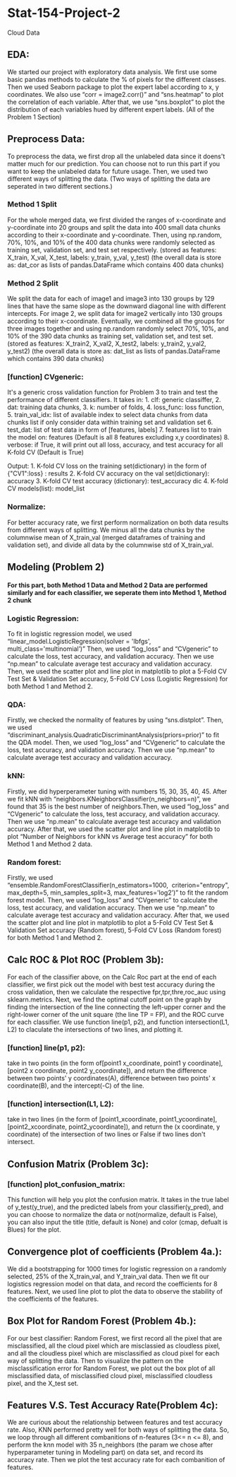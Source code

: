 # Stat-154-Project-2
Cloud Data
## EDA:
We started our project with exploratory data analysis. We first use some basic pandas methods to calculate the % of pixels for the different classes. Then we used Seaborn package to plot the expert label according to x, y coordinates. We also use “corr = image2.corr()” and “sns.heatmap” to plot the correlation of each variable. After that, we use “sns.boxplot” to plot the distribution of each variables hued by different expert labels. (All of the Problem 1 Section)
## Preprocess Data: 
To preprocess the data, we first drop all the unlabeled data since it doens't matter much for our prediction. You can choose not to run this part if you want to keep the unlabeled data for future usage. 
Then, we used two different ways of splitting the data. (Two ways of splitting the data are seperated in two different sections.)
### Method 1 Split
For the whole merged data, we first divided the ranges of x-coordinate and y-coordinate into 20 groups and split the data into 400 small data chunks according to their x-coordinate and y-coordinate. Then, using np.random, 70%, 10%, and 10% of the 400 data chunks were randomly selected as training set, validation set, and test set respectively.
(stored as features: X_train, X_val, X_test, labels: y_train, y_val, y_test)
(the overall data is store as: dat_cor as lists of pandas.DataFrame which contains 400 data chunks)
### Method 2 Split
We split the data for each of image1 and image3 into 130 groups by 129 lines that have the same slope as the downward diagonal line with different intercepts. For image 2, we split data for image2 vertically into 130 groups according to their x-coordinate. Eventually, we combined all the groups for three images together and using np.random randomly select 70%, 10%, and 10% of the 390 data chunks as training set, validation set, and test set.
(stored as features: X_train2, X_val2, X_test2, labels: y_train2, y_val2, y_test2)
(the overall data is store as: dat_list as lists of pandas.DataFrame which contains 390 data chunks)

### [function] CVgeneric: 
It's a generic cross validation function for Problem 3 to train and test the performance of different classifiers. It takes in:
     1. clf: generic classiffer,
     2. dat: training data chunks, 
     3. k: number of folds, 
     4. loss_func: loss function,
     5. train_val_idx: list of available index to select data chunks 
          from data chunks list if only consider data within training 
          set and validation set
     6. test_dat: list of test data in form of [features, labels]
     7. features list to train the model on: features (Default is all 8 features
          excluding x,y coordinates)
     8. verbose: if True, it will print out all loss, accuracy, and 
         test accuracy for all K-fold CV (Default is True)
         
   Output:
     1. K-fold CV loss on the training set(dictionary) in the form of 
          {"CV1":loss} : results
     2. K-fold CV accuracy on the val set(dictionary): accuracy
     3. K-fold CV test accuracy (dictionary): test_accuracy dic
     4. K-fold CV models(list): model_list 
     
### Normalize:
For better accuracy rate, we first perform normalization on both data results from different ways of splitting. We minus all the data chunks by the columnwise mean of X_train_val (merged dataframes of training and validation set), and divide all data by the columnwise std of X_train_val.

## Modeling (Problem 2)
#### For this part, both Method 1 Data and Method 2 Data are performed similarly and for each classifier, we seperate them into Method 1, Method 2 chunk
### Logistic Regression: 
To fit in logistic regression model, we used “linear_model.LogisticRegression(solver = 'lbfgs', multi_class='multinomial’)” Then, we used “log_loss” and “CVgeneric” to calculate the loss, test accuracy, and validation accuracy. Then we use “np.mean” to calculate average test accuracy and validation accuracy. Then, we used the scatter plot and line plot in matplotlib to plot a 5-Fold CV Test Set & Validation Set accuracy, 5-Fold CV Loss (Logistic Regression) for both Method 1 and Method 2.
### QDA:
Firstly, we checked the normality of features by using “sns.distplot”. Then, we used “discriminant_analysis.QuadraticDiscriminantAnalysis(priors=prior)” to fit the QDA model. Then, we used “log_loss” and “CVgeneric” to calculate the loss, test accuracy, and validation accuracy. Then we use “np.mean” to calculate average test accuracy and validation accuracy.
### kNN:
Firstly, we did hyperperameter tuning with numbers 15, 30, 35, 40, 45. After we fit kNN with “neighbors.KNeighborsClassifier(n_neighbors=n)”, we found that 35 is the best number of neighbors.Then, we used “log_loss” and “CVgeneric” to calculate the loss, test accuracy, and validation accuracy. Then we use “np.mean” to calculate average test accuracy and validation accuracy. After that, we used the scatter plot and line plot in matplotlib to plot “Number of Neighbors for kNN vs Average test accuracy” for both Method 1 and Method 2 data.
### Random forest:
Firstly, we used “ensemble.RandomForestClassifier(n_estimators=1000,  criterion="entropy", max_depth=5, min_samples_split=3, max_features='log2’)” to fit the random forest model. Then, we used “log_loss” and “CVgeneric” to calculate the loss, test accuracy, and validation accuracy. Then we use “np.mean” to calculate average test accuracy and validation accuracy. After that, we used the scatter plot and line plot in matplotlib to plot a 5-Fold CV Test Set & Validation Set accuracy (Random forest), 5-Fold CV Loss (Random forest) for both Method 1 and Method 2.

## Calc ROC & Plot ROC (Problem 3b):
For each of the classifier above, on the Calc Roc part at the end of each classifier, we first pick out the model with best test accuracy during the cross validation, then we calculate the respective fpr,tpr,thre,roc_auc using sklearn.metrics. Next, we find the optimal cutoff point on the graph by finding the intersection of the line connecting the left-upper corner and the right-lower corner of the unit square (the line TP = FP), and the ROC curve for each classifier. We use function line(p1, p2), and function intersection(L1, L2) to claculate the intersections of two lines, and plotting it.
### [function] line(p1, p2): 
take in two points (in the form of[point1 x_coordinate, point1 y coordinate], [point2 x coordinate, point2 y_coordinate]), and return the difference between two points' y coordinates(A), difference between two points' x coordinate(B), and the intercept(-C) of the line.
### [function] intersection(L1, L2): 
take in two lines (in the form of [point1_xcoordinate, point1_ycoordinate], [point2_xcoordinate, point2_ycoordinate]), and return the (x coordinate, y coordinate) of the intersection of two lines or False if two lines don't intersect.

## Confusion Matrix (Problem 3c):
### [function] plot_confusion_matrix:
This function will help you plot the confusion matrix. It takes in the true label of y_test(y_true), and the predicted labels from your classifier(y_pred), and you can choose to normalize the data or not(normalize, default is False), you can also input the title (title, default is None) and color (cmap, defualt is Blues) for the plot.  

## Convergence plot of coefficients (Problem 4a.):
We did a bootstrapping for 1000 times for logistic regression on a randomly selected, 25% of the X_train_val, and Y_train_val data. Then we fit our logistics regression model on that data, and record the coefficients for 8 features. Next, we used line plot to plot the data to observe the stability of the coefficients of the features.

## Box Plot for Random Forest (Problem 4b.):
For our best classifier: Random Forest, we first record all the pixel that are misclassified, all the cloud pixel which are misclassied as cloudless pixel, and all the cloudless pixel which are misclassified as cloud pixel for each way of splitting the data. Then to visualize the pattern on the misclassification error for Random Forest, we plot out the box plot of all misclassified data, of misclassified cloud pixel, misclassified cloudless pixel, and the X_test set. 

## Features V.S. Test Accuracy Rate(Problem 4c):
We are curious about the relationship between features and test accuracy rate. Also, KNN performed pretty well for both ways of splitting the data. So, we loop through all different combanitions of n-features (3<= n <= 8), and perform the knn model with 35 n_neighbors (the param we chose after hyperparameter tuning in Modeling part) on data set, and record its accuracy rate. Then we plot the test accuracy rate for each combanition of features.
